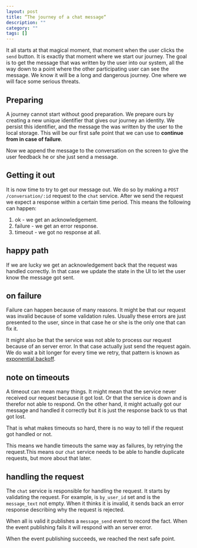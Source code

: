 ```yaml
---
layout: post
title: “The journey of a chat message“
description: ""
category: ""
tags: []
---
```


It all starts at that magical moment, that moment when the user clicks the `send` button. It is exactly that moment where we start our journey. The goal is to get the message that was written by the user into our system, all the way down to a point where the other participating user can see the message. We know it will be a long and dangerous journey. One where we will face some serious threats.

## Preparing

A journey cannot start without good preparation. We prepare ours by creating a new unique identifier that gives our journey an identity. We persist this identifier, and the message the was written by the user to the local storage. This will be our first  safe point that we can use to **continue from in case of failure**.

Now we append the message to the conversation on the screen to give the user feedback he or she just send a message.

## Getting it out

It is now time to try to get our message out. We do so by making a `POST /conversation/:id` request to the `chat` service. After we send the request we expect a response within a certain time period. This means the following can happen:

1. ok - we get an acknowledgement.
2. failure - we get an error response.
3. timeout - we got no response at all.

## happy path
If we are lucky we get an acknowledgement back that the request was handled correctly. In that case we update the state in the UI to let the user know the message got sent.

## on failure
Failure can happen because of many reasons. It might be that our request was invalid because of some validation rules. Usually these errors are just presented to the user, since in that case he or she is the only one that can fix it.

It might also be that the service was not able to process our request because of an server error. In that case actually just send the request again. We do wait a bit longer for every time we retry, that pattern is known as [exponential backoff](http://en.wikipedia.org/wiki/Exponential_backoff).

## note on timeouts

A timeout can mean many things. It might mean that the service never received our request because it got lost. Or that the service is down and is therefor not able to respond. On the other hand, it might actually got our message and handled it correctly but it is just the response back to us that got lost.

That is what makes timeouts so hard, there is no way to tell if the request got handled or not.

This means we handle timeouts the same way as failures, by retrying the request.This means our `chat` service needs to be able to handle duplicate requests, but more about that later.

## handling the request

The `chat` service is responsible for handling the request. It starts by validating the request. For example, is `by_user_id` set and is the `message_text` not empty. When it thinks it is invalid, it sends back an error response describing why the request is rejected.

When all is valid it publishes a `message_send` event to record the fact. When the event publishing fails it will respond with an server error.

When the event publishing succeeds, we reached the next safe point. 